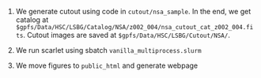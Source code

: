 1. We generate cutout using code in `cutout/nsa_sample`. In the end, we get catalog at `$gpfs/Data/HSC/LSBG/Catalog/NSA/z002_004/nsa_cutout_cat_z002_004.fits`. Cutout images are saved at `$gpfs/Data/HSC/LSBG/Cutout/NSA/`.

2. We run scarlet using sbatch `vanilla_multiprocess.slurm`

3. We move figures to `public_html` and generate webpage